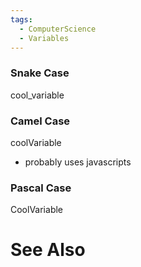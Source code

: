 ```yaml
---
tags:
  - ComputerScience
  - Variables
---
```

### Snake Case
cool_variable

### Camel Case
coolVariable
- probably uses javascripts
### Pascal Case
CoolVariable

# See Also